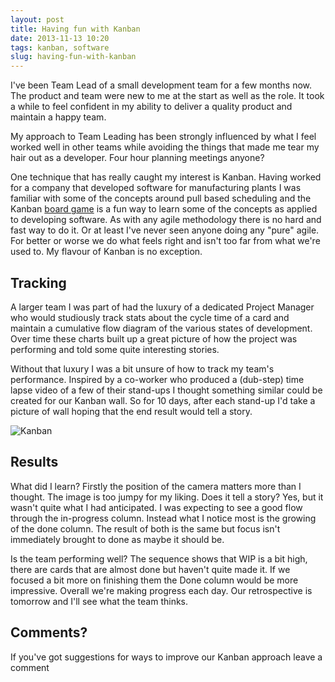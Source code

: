 ```yaml
---
layout: post
title: Having fun with Kanban
date: 2013-11-13 10:20
tags: kanban, software
slug: having-fun-with-kanban
---
```


I've been Team Lead of a small development team for a few months now. The product and team were new to me at the start as well as the role. It took a while to feel confident in my ability to deliver a quality product and maintain a happy team.

My approach to Team Leading has been strongly influenced by what I feel worked well in other teams while avoiding the things that made me tear my hair out as a developer. Four hour planning meetings anyone?

One technique that has really caught my interest is Kanban. Having worked for a company that developed software for manufacturing plants I was familiar with some of the concepts around pull based scheduling and the Kanban [board game](http://getkanban.com/BoardGame.html) is a fun way to learn some of the concepts as applied to developing software. As with any agile methodology there is no hard and fast way to do it. Or at least I've never seen anyone doing any "pure" agile. For better or worse we do what feels right and isn't too far from what we're used to. My flavour of Kanban is no exception.

## Tracking

A larger team I was part of had the luxury of a dedicated Project Manager who would studiously track stats about the cycle time of a card and maintain a cumulative flow diagram of the various states of development. Over time these charts built up a great picture of how the project was performing and told some quite interesting stories.

Without that luxury I was a bit unsure of how to track my team's performance. Inspired by a co-worker who produced a (dub-step) time lapse video of a few of their stand-ups I thought something similar could be created for our Kanban wall. So for 10 days, after each stand-up I'd take a picture of wall hoping that the end result would tell a story.

![Kanban](|filename|/images/kanban.gif)

## Results

What did I learn? Firstly the position of the camera matters more than I thought. The image is too jumpy for my liking. Does it tell a story? Yes, but it wasn't quite what I had anticipated. I was expecting to see a good flow through the in-progress column. Instead what I notice most is the growing of the done column. The result of both is the same but focus isn't immediately brought to done as maybe it should be.

Is the team performing well? The sequence shows that WIP is a bit high, there are cards that are almost done but haven't quite made it. If we focused a bit more on finishing them the Done column would be more impressive. Overall we're making progress each day. Our retrospective is tomorrow and I'll see what the team thinks.

## Comments?

If you've got suggestions for ways to improve our Kanban approach leave a comment